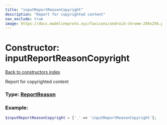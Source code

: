 ```yaml
---
title: "inputReportReasonCopyright"
description: "Report for copyrighted content"
nav_exclude: true
image: https://docs.madelineproto.xyz/favicons/android-chrome-256x256.png
---
```

# Constructor: inputReportReasonCopyright  
[Back to constructors index](/API_docs/constructors/index.md)



Report for copyrighted content




### Type: [ReportReason](/API_docs/types/ReportReason.md)


### Example:

```php
$inputReportReasonCopyright = ['_' => 'inputReportReasonCopyright'];
```  
